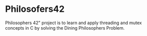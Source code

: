 # Philosofers42
Philosophers 42" project is to learn and apply threading and mutex concepts in C by solving the Dining Philosophers Problem.
